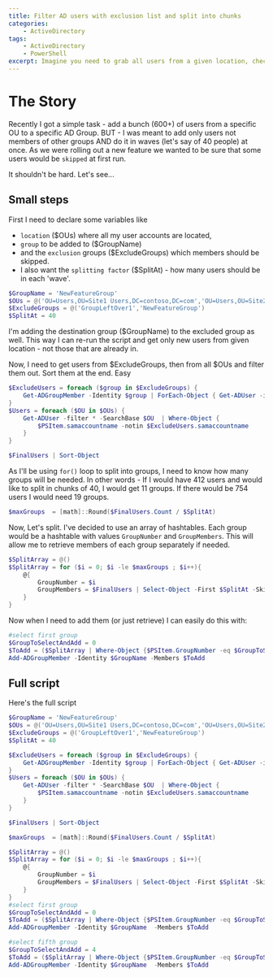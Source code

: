 ```yaml
---
title: Filter AD users with exclusion list and split into chunks 
categories:
    - ActiveDirectory
tags:
    - ActiveDirectory
    - PowerShell
excerpt: Imagine you need to grab all users from a given location, check whether they are not in a specific group and then split the result into smaller chunks.
---
```


# The Story

Recently I got a simple task - add a bunch (600+) of users from a specific OU to a specific AD Group. BUT - I was meant to add only users not members of other groups AND do it in waves (let's say of 40 people) at once. As we were rolling out a new feature we wanted to be sure that some users would be `skipped` at first run.

It shouldn't be hard. Let's see...

## Small steps

First I need to declare some variables like 

- `location` ($OUs) where all my user accounts are located, 
- `group` to be added to ($GroupName) 
- and the `exclusion` groups ($ExcludeGroups) which members should be skipped. 
- I also want the `splitting factor` ($SplitAt) - how many users should be in each 'wave'.

```powershell
$GroupName = 'NewFeatureGroup'
$OUs = @('OU=Users,OU=Site1 Users,DC=contoso,DC=com','OU=Users,OU=Site2 Users,DC=contoso,DC=com')
$ExcludeGroups = @('GroupLeftOver1','NewFeatureGroup')
$SplitAt = 40
```

I'm adding the destination group ($GroupName) to the excluded group as well. This way I can re-run the script and get only new users from given location - not those that are already in.

Now, I need to get users from $ExcludeGroups, then from all $OUs and filter them out. Sort them at the end. Easy

```powershell
$ExcludeUsers = foreach ($group in $ExcludeGroups) {
    Get-ADGroupMember -Identity $group | ForEach-Object { Get-ADUser -identity $PSItem }
}
$Users = foreach ($OU in $OUs) {
    Get-ADUser -filter * -SearchBase $OU  | Where-Object {
        $PSItem.samaccountname -notin $ExcludeUsers.samaccountname
    }
}

$FinalUsers | Sort-Object
```

As I'll be using `for()` loop to split into groups, I need to know how many groups will be needed. In other words - If I would have 412 users and would like to split in chunks of 40, I would get 11 groups. If there would be 754 users I would need 19 groups.

```powershell
$maxGroups  = [math]::Round($FinalUsers.Count / $SplitAt)
```

Now, Let's split. I've decided to use an array of hashtables. Each group would be a hashtable with values `GroupNumber` and `GroupMembers`. This will allow me to retrieve members of each group separately if needed.

```powershell
$SplitArray = @()
$SplitArray = for ($i = 0; $i -le $maxGroups ; $i++){
    @{
        GroupNumber = $i
        GroupMembers = $FinalUsers | Select-Object -First $SplitAt -Skip ($i*$SplitAt)
    }
}
```

Now when I need to add them (or just retrieve) I can easily do this with:

```powershell
#select first group
$GroupToSelectAndAdd = 0
$ToAdd = ($SplitArray | Where-Object {$PSItem.GroupNumber -eq $GroupToSelectAndAdd} )['GroupMembers']
Add-ADGroupMember -Identity $GroupName -Members $ToAdd
```

## Full script

Here's the full script

```powershell
$GroupName = 'NewFeatureGroup'
$OUs = @('OU=Users,OU=Site1 Users,DC=contoso,DC=com','OU=Users,OU=Site2 Users,DC=contoso,DC=com')
$ExcludeGroups = @('GroupLeftOver1','NewFeatureGroup')
$SplitAt = 40

$ExcludeUsers = foreach ($group in $ExcludeGroups) {
    Get-ADGroupMember -Identity $group | ForEach-Object { Get-ADUser -identity $PSItem }
}
$Users = foreach ($OU in $OUs) {
    Get-ADUser -filter * -SearchBase $OU  | Where-Object {
        $PSItem.samaccountname -notin $ExcludeUsers.samaccountname
    }
}

$FinalUsers | Sort-Object

$maxGroups  = [math]::Round($FinalUsers.Count / $SplitAt)

$SplitArray = @()
$SplitArray = for ($i = 0; $i -le $maxGroups ; $i++){
    @{
        GroupNumber = $i
        GroupMembers = $FinalUsers | Select-Object -First $SplitAt -Skip ($i*$SplitAt)
    }
}
#select first group
$GroupToSelectAndAdd = 0
$ToAdd = ($SplitArray | Where-Object {$PSItem.GroupNumber -eq $GroupToSelectAndAdd} )['GroupMembers']
Add-ADGroupMember -Identity $GroupName  -Members $ToAdd

#select fifth group
$GroupToSelectAndAdd = 4
$ToAdd = ($SplitArray | Where-Object {$PSItem.GroupNumber -eq $GroupToSelectAndAdd} )['GroupMembers']
Add-ADGroupMember -Identity $GroupName  -Members $ToAdd
```

